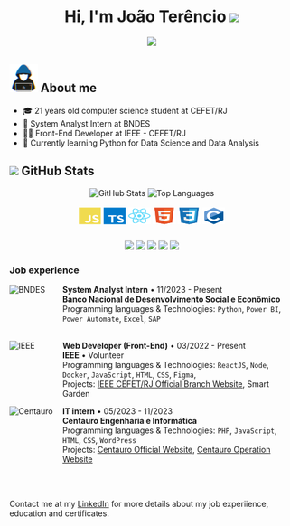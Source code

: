 <h1 align="center"><b>Hi, I'm João Terêncio</b> <img src="https://media.giphy.com/media/hvRJCLFzcasrR4ia7z/giphy.gif" width="35"></h1>

<p align="center">
  <a href="https://github.com/DenverCoder1/readme-typing-svg"><img src="https://readme-typing-svg.herokuapp.com?font=Fira+Code&pause=1000&color=F8EFD4&center=true&vCenter=true&random=false&width=435&lines=Computer+Science+Student;System+Analyst+Intern;Front-End+Developer;Love+to+learn+new+technologies"></a>
</p>

## <img src="https://github.com/0xAbdulKhalid/0xAbdulKhalid/raw/main/assets/mdImages/about_me.gif" width="50px"> **About me**

- 🎓 21 years old computer science student at CEFET/RJ
- 💼 System Analyst Intern at BNDES
- 👨‍💻 Front-End Developer at IEEE - CEFET/RJ
- 📘 Currently learning Python for Data Science and Data Analysis

## <img src="https://media.giphy.com/media/iY8CRBdQXODJSCERIr/giphy.gif" width="35"> **GitHub Stats**

<div align="center">
  <img height="180em" src="https://github-readme-stats.vercel.app/api?username=Jh-Terencio&show_icons=true&title_color=783c00&text_color=af552e&icon_color=783c00&bg_color=f8efd4&cache_seconds=2300&include_all_commits=true&count_private=true" alt="GitHub Stats">
  <img height="180em" src="https://github-readme-stats.vercel.app/api/top-langs/?username=Jh-Terencio&layout=compact&langs_count=5&title_color=783c00&text_color=af552e&bg_color=f8efd4&hide=MATLAB" alt="Top Languages">
</div>

<div style="display: inline_block" align="center"><br>
  <img align="center" alt="JavaScript" height="30" width="40" src="https://raw.githubusercontent.com/devicons/devicon/master/icons/javascript/javascript-plain.svg">
  <img align="center" alt="TypeScript" height="30" width="40" src="https://raw.githubusercontent.com/devicons/devicon/master/icons/typescript/typescript-plain.svg">
  <img align="center" alt="React" height="30" width="40" src="https://raw.githubusercontent.com/devicons/devicon/master/icons/react/react-original.svg">
  <img align="center" alt="HTML5" height="30" width="40" src="https://raw.githubusercontent.com/devicons/devicon/master/icons/html5/html5-original.svg">
  <img align="center" alt="CSS3" height="30" width="40" src="https://raw.githubusercontent.com/devicons/devicon/master/icons/css3/css3-original.svg">
  <img align="center" alt="C" height="30" width="40" src="https://raw.githubusercontent.com/devicons/devicon/master/icons/c/c-original.svg">
</div>

##

<div align="center">
  <a href="https://github.com/Jh-Terencio" target="_blank"><img src="https://img.shields.io/badge/GitHub-100000?style=for-the-badge&logo=github&logoColor=white"></a>
  <a href="https://www.instagram.com/jhterencio/" target="_blank"><img src="https://img.shields.io/badge/-Instagram-%23E4405F?style=for-the-badge&logo=instagram&logoColor=white"></a>
  <a href="https://twitter.com/TerencioCRVG" target="_blank"><img src="https://img.shields.io/badge/Twitter-1DA1F2?style=for-the-badge&logo=twitter&logoColor=white"></a> 
  <a href="mailto:jh.terencio@gmail.com" target="_blank"><img src="https://img.shields.io/badge/Gmail-D14836?style=for-the-badge&logo=gmail&logoColor=white"></a>
  <a href="https://www.linkedin.com/in/jo%C3%A3o-ter%C3%AAncio-36295722b/" target="_blank"><img src="https://img.shields.io/badge/-LinkedIn-%230077B5?style=for-the-badge&logo=linkedin&logoColor=white"></a>
</div>

### Job experience

<img align="left" height="94px" width="94px" alt="BNDES" src="https://jornalcocamar.com.br/wp-content/uploads/2023/08/Logo-BNDES-2048x2048.png"/>

**System Analyst Intern** • 11/2023 - Present \
**Banco Nacional de Desenvolvimento Social e Econômico** \
Programming languages & Technologies: `Python`, `Power BI`, `Power Automate`, `Excel`, `SAP` \
<br/>

<img align="left" height="94px" width="94px" alt="IEEE" src="https://media.licdn.com/dms/image/C4E0BAQGoRdJYxmIDhQ/company-logo_200_200/0/1631326760285?e=1727308800&v=beta&t=QjG7L42TGrfeGwXV7bTtL920KE00jHJeNoOQZL_og8A"/>

**Web Developer (Front-End)** • 03/2022 - Present \
**IEEE** • Volunteer \
Programming languages & Technologies: `ReactJS`,  `Node`, `Docker`, `JavaScript`, `HTML`, `CSS`, `Figma`,\
Projects: [IEEE CEFET/RJ Official Branch Website](https://ramocefetrj.com.br/), Smart Garden
<br/>

<img align="left" height="94px" width="94px" alt="Centauro" src="https://media.licdn.com/dms/image/C560BAQGAHjNZyiV_og/company-logo_200_200/0/1631380668551?e=1727308800&v=beta&t=FAmarvpTM55z2DpmvunD4wvLJSFA4f7Njffh86DUQ6Q"/>

**IT intern** • 05/2023 - 11/2023 \
**Centauro Engenharia e Informática** \
Programming languages & Technologies: `PHP`, `JavaScript`, `HTML`, `CSS`, `WordPress` \
Projects: [Centauro Official Website](https://www.centaurotelecom.com.br/), [Centauro Operation Website](http://www2.centaurotelecom.com.br:8080/centauro_desk/)
<br/>

<br/>
<br/>

Contact me at my [LinkedIn](https://www.linkedin.com/in/jo%C3%A3o-ter%C3%AAncio-36295722b/) for more details about my job experiience, education and certificates.
